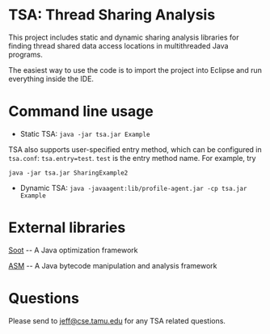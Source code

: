 # TSA: Thread Sharing Analysis
This project includes static and dynamic sharing analysis libraries for finding thread shared data access locations in multithreaded Java programs.

The easiest way to use the code is to import the project into Eclipse and run everything inside the IDE.

# Command line usage
* Static TSA:
`java -jar tsa.jar Example`

TSA also supports user-specified entry method, which can be configured in `tsa.conf`: `tsa.entry=test`. `test` is the entry method name. For example, try

`java -jar tsa.jar SharingExample2`


* Dynamic TSA:
`java -javaagent:lib/profile-agent.jar -cp tsa.jar Example`

# External libraries
[Soot](http://sable.github.io/soot/) -- A Java optimization framework

[ASM](http://asm.ow2.org/) -- A Java bytecode manipulation and analysis framework

# Questions
Please send to jeff@cse.tamu.edu for any TSA related questions.
